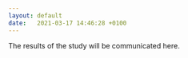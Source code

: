 ```yaml
---
layout: default
date:   2021-03-17 14:46:28 +0100
---
```


The results of the study will be communicated here.